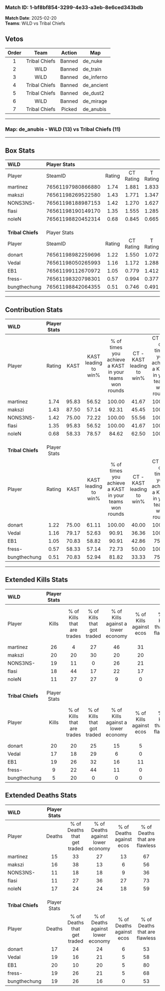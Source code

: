 ### Match ID: 1-bf8bf854-3299-4e33-a3eb-8e6ced343bdb  
**Match Date**: 2025-02-20  
**Teams**: WiLD vs Tribal Chiefs  

## Vetos  

| Order | Team | Action | Map |
| :---: | :--: | :----: | --- |
| 1 | Tribal Chiefs | Banned | de_nuke |
| 2 | WiLD | Banned | de_train |
| 3 | WiLD | Banned | de_inferno |
| 4 | Tribal Chiefs | Banned | de_ancient |
| 5 | Tribal Chiefs | Banned | de_dust2 |
| 6 | WiLD | Banned | de_mirage |
| 7 | Tribal Chiefs | Picked | de_anubis |

---  

### **Map**: de_anubis - WiLD (13) vs Tribal Chiefs (11)  
---  

## Box Stats  

| **WiLD**          | Player Stats      |        |           |          |       |       |       |         |        |      |     |
| :- | :- | :-: | :-: | :-: | :-: | :-: | :-: | :-: | :-: | :-: | :-: |
| Player            | SteamID           | Rating | CT Rating | T Rating | KAST  |  ADR  | Kills | Assists | Deaths | K/D  | HS% |
| martinez          | 76561197980866880 |  1.74  |   1.881   |  1.833   | 95.83 | 105.3 |  26   |   10    |   15   | 1.73 | 38  |
| makszi            | 76561198269522580 |  1.43  |   1.771   |  1.347   | 87.50 | 97.1  |  20   |   12    |   16   | 1.25 | 60  |
| NONS3NS-          | 76561198188987153 |  1.42  |   1.270   |  1.627   | 75.00 | 101.9 |  19   |   11    |   11   | 1.73 | 52  |
| flasi             | 76561198190149170 |  1.35  |   1.555   |  1.285   | 95.83 | 55.6  |  18   |    2    |   11   | 1.64 | 33  |
| noleN             | 76561198820452314 |  0.68  |   0.845   |  0.665   | 58.33 | 51.9  |  11   |    3    |   17   | 0.65 | 54  |
|                   |                   |        |           |          |       |       |       |         |        |      |     |
|                   |                   |        |           |          |       |       |       |         |        |      |     |
|                   |                   |        |           |          |       |       |       |         |        |      |     |
| **Tribal Chiefs** | Player Stats      |        |           |          |       |       |       |         |        |      |     |
| Player            | SteamID           | Rating | CT Rating | T Rating | KAST  |  ADR  | Kills | Assists | Deaths | K/D  | HS% |
| donart            | 76561198982259696 |  1.22  |   1.550   |  1.072   | 75.00 | 79.4  |  20   |    4    |   17   | 1.18 | 65  |
| Vedal             | 76561198050265993 |  1.16  |   1.172   |  1.288   | 79.17 | 95.3  |  17   |    7    |   19   | 0.89 | 41  |
| EB1               | 76561199112670972 |  1.05  |   0.779   |  1.412   | 70.83 | 68.8  |  19   |    3    |   20   | 0.95 | 21  |
| fress-            | 76561198320798301 |  0.57  |   0.994   |  0.377   | 58.33 | 51.0  |   9   |    5    |   19   | 0.47 | 66  |
| bungthechung      | 76561198842064355 |  0.51  |   0.746   |  0.491   | 70.83 | 46.8  |   5   |    5    |   19   | 0.26 | 60  |
---  

## Contribution Stats  

| **WiLD**          | Player Stats |       |                      |                                                        |                           |                                                             |                          |                                                            |
| :- | :-: | :-: | :-: | :-: | :-: | :-: | :-: | :-: |
| Player            |    Rating    | KAST  | KAST leading to win% | % of times you achieve a KAST in your teams won rounds | CT - KAST leading to win% | CT - % of times you achieve a KAST in your teams won rounds | T - KAST leading to win% | T - % of times you achieve a KAST in your teams won rounds |
| martinez          |     1.74     | 95.83 |        56.52         |                         100.00                         |           41.67           |                           100.00                            |          72.73           |                           100.00                           |
| makszi            |     1.43     | 87.50 |        57.14         |                         92.31                          |           45.45           |                           100.00                            |          70.00           |                           87.50                            |
| NONS3NS-          |     1.42     | 75.00 |        72.22         |                         100.00                         |           55.56           |                           100.00                            |          88.89           |                           100.00                           |
| flasi             |     1.35     | 95.83 |        56.52         |                         100.00                         |           41.67           |                           100.00                            |          72.73           |                           100.00                           |
| noleN             |     0.68     | 58.33 |        78.57         |                         84.62                          |           62.50           |                           100.00                            |          100.00          |                           75.00                            |
|                   |              |       |                      |                                                        |                           |                                                             |                          |                                                            |
|                   |              |       |                      |                                                        |                           |                                                             |                          |                                                            |
|                   |              |       |                      |                                                        |                           |                                                             |                          |                                                            |
| **Tribal Chiefs** | Player Stats |       |                      |                                                        |                           |                                                             |                          |                                                            |
| Player            |    Rating    | KAST  | KAST leading to win% | % of times you achieve a KAST in your teams won rounds | CT - KAST leading to win% | CT - % of times you achieve a KAST in your teams won rounds | T - KAST leading to win% | T - % of times you achieve a KAST in your teams won rounds |
| donart            |     1.22     | 75.00 |        61.11         |                         100.00                         |           40.00           |                           100.00                            |          87.50           |                           100.00                           |
| Vedal             |     1.16     | 79.17 |        52.63         |                         90.91                          |           36.36           |                           100.00                            |          75.00           |                           85.71                            |
| EB1               |     1.05     | 70.83 |        58.82         |                         90.91                          |           42.86           |                            75.00                            |          70.00           |                           100.00                           |
| fress-            |     0.57     | 58.33 |        57.14         |                         72.73                          |           50.00           |                           100.00                            |          66.67           |                           57.14                            |
| bungthechung      |     0.51     | 70.83 |        52.94         |                         81.82                          |           33.33           |                            75.00                            |          75.00           |                           85.71                            |
---  

## Extended Kills Stats  

| **WiLD**          | Player Stats |                            |                            |                                    |                         |                              |                                 |                                       |                    |           |
| :- | :-: | :-: | :-: | :-: | :-: | :-: | :-: | :-: | :-: | :-: |
| Player            |    Kills     | % of Kills that are trades | % of Kills that got traded | % of Kills against a lower economy | % of Kills against ecos | % of Kills that are flawless | % of Kills that are close duels | % of Kills that are assisted by flash | Pistol Round Kills | AWP Kills |
| martinez          |      26      |             4              |             27             |                 46                 |           31            |              73              |                4                |                  12                   |         2          |     1     |
| makszi            |      20      |             20             |             30             |                 20                 |           20            |              50              |                5                |                   0                   |         3          |     0     |
| NONS3NS-          |      19      |             11             |             0              |                 26                 |           21            |              58              |                5                |                   0                   |         2          |     1     |
| flasi             |      18      |             44             |             17             |                 22                 |           17            |              72              |               11                |                   6                   |         1          |     5     |
| noleN             |      11      |             27             |             27             |                 9                  |            0            |              55              |               18                |                   0                   |         1          |     0     |
|                   |              |                            |                            |                                    |                         |                              |                                 |                                       |                    |           |
|                   |              |                            |                            |                                    |                         |                              |                                 |                                       |                    |           |
|                   |              |                            |                            |                                    |                         |                              |                                 |                                       |                    |           |
| **Tribal Chiefs** | Player Stats |                            |                            |                                    |                         |                              |                                 |                                       |                    |           |
| Player            |    Kills     | % of Kills that are trades | % of Kills that got traded | % of Kills against a lower economy | % of Kills against ecos | % of Kills that are flawless | % of Kills that are close duels | % of Kills that are assisted by flash | Pistol Round Kills | AWP Kills |
| donart            |      20      |             20             |             25             |                 15                 |            5            |              70              |                0                |                   5                   |         1          |     0     |
| Vedal             |      17      |             18             |             29             |                 6                  |            0            |              35              |                0                |                  12                   |         5          |     0     |
| EB1               |      19      |             26             |             32             |                 16                 |           11            |              63              |                5                |                   0                   |         1          |     8     |
| fress-            |      9       |             22             |             44             |                 11                 |            0            |              67              |                0                |                   0                   |         1          |     0     |
| bungthechung      |      5       |             20             |             0              |                 0                  |            0            |              20              |                0                |                   0                   |         0          |     0     |
## Extended Deaths Stats  

| **WiLD**          | Player Stats |                             |                                   |                          |                               |                            |                           |               |
| :- | :-: | :-: | :-: | :-: | :-: | :-: | :-: | :-: |
| Player            |    Deaths    | % of Deaths that get traded | % of Deaths against lower economy | % of Deaths against ecos | % of Deaths that are flawless | % of Deaths that are close | % of Deaths while blinded | Deaths to AWP |
| martinez          |      15      |             33              |                27                 |            13            |              67               |             0              |             7             |       3       |
| makszi            |      16      |             38              |                13                 |            6             |              56               |             0              |             0             |       2       |
| NONS3NS-          |      11      |             18              |                18                 |            9             |              36               |             9              |             0             |       0       |
| flasi             |      11      |             27              |                36                 |            27            |              73               |             0              |             9             |       1       |
| noleN             |      17      |             24              |                24                 |            18            |              59               |             0              |             6             |       2       |
|                   |              |                             |                                   |                          |                               |                            |                           |               |
|                   |              |                             |                                   |                          |                               |                            |                           |               |
|                   |              |                             |                                   |                          |                               |                            |                           |               |
| **Tribal Chiefs** | Player Stats |                             |                                   |                          |                               |                            |                           |               |
| Player            |    Deaths    | % of Deaths that get traded | % of Deaths against lower economy | % of Deaths against ecos | % of Deaths that are flawless | % of Deaths that are close | % of Deaths while blinded | Deaths to AWP |
| donart            |      17      |             24              |                24                 |            6             |              53               |             12             |            12             |       0       |
| Vedal             |      19      |             16              |                21                 |            5             |              58               |             5              |             0             |       2       |
| EB1               |      20      |             10              |                20                 |            5             |              80               |             0              |             5             |       2       |
| fress-            |      19      |             26              |                21                 |            5             |              68               |             5              |             0             |       2       |
| bungthechung      |      19      |             26              |                16                 |            0             |              53               |             16             |             5             |       1       |
